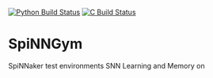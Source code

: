 [![Python Build Status](https://github.com/SpiNNakerManchester/SpiNNGym/workflows/Python%20Actions/badge.svg?branch=master)](https://github.com/SpiNNakerManchester/SpiNNGym/actions?query=workflow%3A%22Python+Actions%22+branch%3Amaster)
[![C Build Status](https://github.com/SpiNNakerManchester/SpiNNGym/workflows/C%20Actions/badge.svg?branch=master)](https://github.com/SpiNNakerManchester/SpiNNGym/actions?query=workflow%3A%22C+Actions%22+branch%3Amaster)

# SpiNNGym
SpiNNaker test environments SNN Learning and Memory on 
